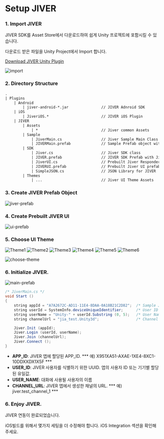 Setup JIVER
============================
### 1. Import JIVER 
JIVER SDK를 Asset Store에서 다운로드하여 쉽게 Unity 프로젝트에 포함시킬 수 있습니다.

다운로드 받은 파일을 Unity Project에서 Import 합니다. 

[Download JIVER Unity Plugin](download_sdk.html)

![import](https://raw.githubusercontent.com/smilefam/jiver-unity-doc/master/file/import.jpg)


### 2. Directory Structure
``` xml
.
| Plugins
    | Android
        | jiver-android-*.jar               // JIVER Adnroid SDK
    | iOS
        | JiveriOS.*                        // JIVER iOS Plugin
    | JIVER
        | Assets
            | *                             // Jiver common Assets
        | Sample
            | JiverMain.cs                  // Jiver Sample Main Class
            | JIVERMain.prefab              // Sample Prefab object with the JiverMain class
        | SDK
            | Jiver.cs                      // Jiver SDK class
            | JIVER.prefab                  // JIVER SDK Prefab with Jiver class
            | JiverUI.cs                    // Prebuilt Jiver Responder class
            | JIVERUI.prefab                // Prebuilt Jiver UI prefab with JiverUI class.
            | SimpleJSON.cs                 // JSON Library for JIVER
        | Themes
            | ...                           // Jiver UI Theme Assets
```

### 3. Create JIVER Prefab Object
![jiver-prefab](https://raw.githubusercontent.com/smilefam/jiver-unity-doc/master/file/jiver_prefab.jpg)

### 4. Create Prebuilt JIVER UI
![ui-prefab](https://raw.githubusercontent.com/smilefam/jiver-unity-doc/master/file/ui_prefab.jpg)

### 5. Choose UI Theme
![Theme1](https://raw.githubusercontent.com/smilefam/jiver-unity-doc/master/file/th_beige_crema.jpg)
![Theme2](https://raw.githubusercontent.com/smilefam/jiver-unity-doc/master/file/th_candy_sky.jpg)
![Theme3](https://raw.githubusercontent.com/smilefam/jiver-unity-doc/master/file/th_fantasy.jpg)
![Theme4](https://raw.githubusercontent.com/smilefam/jiver-unity-doc/master/file/th_purple_mania.jpg)
![Theme5](https://raw.githubusercontent.com/smilefam/jiver-unity-doc/master/file/th_space_dark.jpg)
![Theme6](https://raw.githubusercontent.com/smilefam/jiver-unity-doc/master/file/th_village.jpg)

![choose-theme](https://raw.githubusercontent.com/smilefam/jiver-unity-doc/master/file/choose_theme.jpg)


### 6. Initialize JIVER.
![main-prefab](https://raw.githubusercontent.com/smilefam/jiver-unity-doc/master/file/main_prefab.jpg)

``` java
/* JiverMain.cs */
void Start ()
{
    string appId = "A7A2672C-AD11-11E4-8DAA-0A18B21C2D82";  /* Sample Jiver Application */
    string userId = SystemInfo.deviceUniqueIdentifier;      /* User ID */
    string userName = "Unity-" + userId.Substring (0, 5);   /* User Name */
    string channelUrl = "jia_test.Unity3d";                 /* Channel URL */

    Jiver.Init (appId);
    Jiver.Login (userId, userName);
    Jiver.Join (channelUrl);
    Jiver.Connect ();
}
```
 * **APP_ID**: JIVER 앱에 할당된 APP_ID. *** 예) X951XA51-AXAE-1XE4-8XC1-10DDXXDX1X5F ***
 * **USER_ID**: JIVER 사용자를 식별하기 위한 UUID. 앱의 사용자 ID 또는 기기별 할당된 유일값.
 * **USER_NAME**: 대화에 사용될 사용자의 이름
 * **CHANNEL_URL**: JIVER 앱에서 생성한 채널의 URL. *** 예) jiver.test_channel_1 ***

### 6. Enjoy JIVER.

JIVER 연동이 완료되었습니다.

iOS빌드를 위해서 몇가지 세팅을 더 수정해야 합니다. iOS Integration 섹션을 확인해 주세요.

